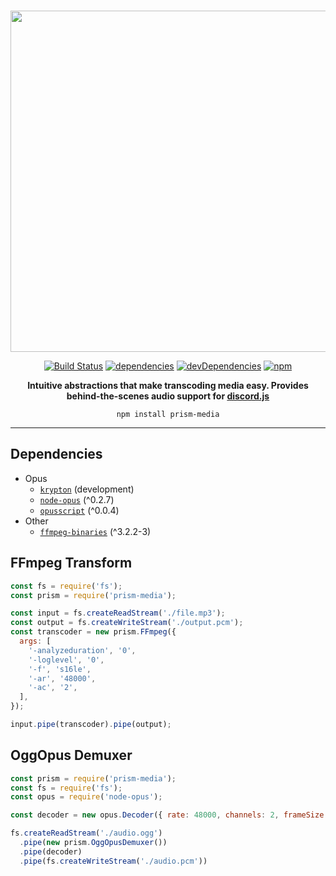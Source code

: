 
<div align="center">
  <br />
  <p>
    <img src="https://i.imgur.com/ubpDp4r.png" width="546" />
  </p>

[![Build Status](https://travis-ci.org/hydrabolt/prism-media.svg?branch=master)](https://travis-ci.org/hydrabolt/prism-media)
[![dependencies](https://david-dm.org/hydrabolt/prism-media/status.svg)](https://david-dm.org/hydrabolt/prism-media)
[![devDependencies](https://david-dm.org/hydrabolt/prism-media/dev-status.svg)](https://david-dm.org/hydrabolt/prism-media?type=dev)
[![npm](https://img.shields.io/npm/dt/prism-media.svg)](https://www.npmjs.com/package/prism-media)

<p><b>Intuitive abstractions that make transcoding media easy. Provides behind-the-scenes audio support for <a href="https://discord.js.org">discord.js</a></b></p>

`npm install prism-media`

</div>

------
## Dependencies
- Opus
  - [`krypton`](https://hackzzila.com/krypton/) (development)
  - [`node-opus`](https://github.com/Rantanen/node-opus) (^0.2.7)
  - [`opusscript`](https://github.com/abalabahaha/opusscript) (^0.0.4)
- Other
  - [`ffmpeg-binaries`](http://npmjs.com/ffmpeg-binaries) (^3.2.2-3)

## FFmpeg Transform
```js
const fs = require('fs');
const prism = require('prism-media');

const input = fs.createReadStream('./file.mp3');
const output = fs.createWriteStream('./output.pcm');
const transcoder = new prism.FFmpeg({
  args: [
    '-analyzeduration', '0',
    '-loglevel', '0',
    '-f', 's16le',
    '-ar', '48000',
    '-ac', '2',
  ],
});

input.pipe(transcoder).pipe(output);
```

## OggOpus Demuxer
```js
const prism = require('prism-media');
const fs = require('fs');
const opus = require('node-opus');

const decoder = new opus.Decoder({ rate: 48000, channels: 2, frameSize: 960 });

fs.createReadStream('./audio.ogg')
  .pipe(new prism.OggOpusDemuxer())
  .pipe(decoder)
  .pipe(fs.createWriteStream('./audio.pcm'))
```

